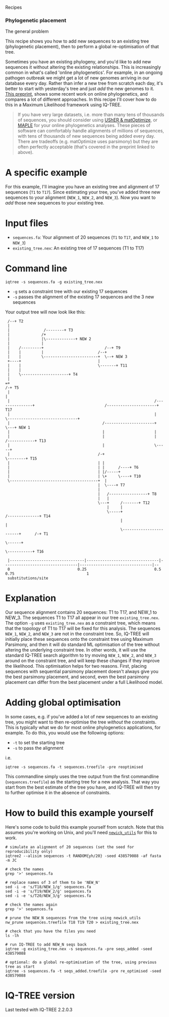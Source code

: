 Recipes
### Phylogenetic placement

The general problem

This recipe shows you how to add new sequences to an existing tree (phylogenetic placement), then to perform a global re-optimisation of that tree.

Sometimes you have an existing phylogeny, and you'd like to add new sequences it without altering the existing relationships. This is increasingly common in what's called 'online phylogenetics'. For example, in an ongoing pathogen outbreak we might get a lot of new genomes arriving in our database every day. Rather than infer a new tree from scratch each day, it's better to start with yesterday's tree and just _add_ the new genomes to it. [This preprint](https://www.biorxiv.org/content/10.1101/2021.12.02.471004v2), shows some recent work on online phylogenetics, and compares a lot of different approaches. In this recipe I'll cover how to do this in a Maximum Likelihood framework using IQ-TREE.

> If you have very large datasets, i.e. more than many tens of thousands of sequences, you should consider using [UShER & matOptimize](https://usher-wiki.readthedocs.io/en/latest/), or [MAPLE](https://github.com/NicolaDM/MAPLE) for your online phylogenetics analyses. These pieces of software can comfortably handle alignments of millions of sequences, with tens of thousands of new sequences being added every day. There are tradeoffs (e.g. matOptimize uses parsimony) but they are often perfectly acceptable (that's covered in the preprint linked to above).

# A specific example

For this example, I'll imagine you have an existing tree and alignment of 17 sequences (`T1` to `T17`). Since estimating your tree, you've added three new sequences to your alignment (`NEW_1`, `NEW_2`, and `NEW_3`). Now you want to _add_ those new sequences to your existing tree. 

# Input files

* `sequences.fa`: Your alignment of 20 sequences (`T1` to `T17`, and `NEW_1` to `NEW_3`)
* `existing_tree.nex`: An existing tree of 17 sequences (T1 to T17)

# Command line

```
iqtree -s sequences.fa -g existing_tree.nex 
```

* `-g` sets a constraint tree with our existing 17 sequences
* `-s` passes the alignment of the existing 17 sequences and the 3 new sequences

Your output tree will now look like this:

```
 /--+ T2                                                                                                                                        
 |                                                                                                                                              
 |               /--------+ T3                                                                                                                  
 |              /+                                                                                                                              
 |              |\-------------+ NEW 2                                                                                                          
 |              |                                                                                                                               
 |    /---------+                           /--+ T9                                                                                             
 |    |         |                        /--+                                                                                                   
 |    |         \------------------------+  \--+ NEW 3                                                                                          
 +----+                                  |                                                                                                      
 |    |                                  \-------+ T11                                                                                          
 |    |                                                                                                                                         
 |    \---------------------+ T4                                                                                                                
 |                                                                                                                                              
=+                                                                                /-+ T5                                                        
 |                                                                                |                                                             
 |                                                                /---------------+                               /----------------------+ T17  
 |                                                                |               \-------------------------------+                             
 |                                         /----------------------+                                               \---+ NEW 1                   
 |                                         |                      |                                                                             
 |                                         |                      |     /------------+ T13                                                      
 |                                         |                      \-----+                                                                       
 |                                       /-+                            \--------+ T15                                                          
 |                                       | |                                                                                                    
 |                                       | |      /----+ T6                                                                                     
 |                                       | |/-----+                                                                                             
 |                                       | \+     \----+ T10                                                                                    
 \---------------------------------------+  |                                                                                                   
                                         |  \----+ T7                                                                                           
                                         |                                                                                                      
                                         |   /-----------------+ T8                                                                             
                                         |   |                                                                                                  
                                         \---+     /-------+ T12                                                                                
                                             |     |                                                                                            
                                             \-----+                        /--------------+ T14                                                
                                                   |                        |                                                                   
                                                   \------------------------+      /-+ T1                                                       
                                                                            \------+                                                            
                                                                                   \-----------+ T16                                            
                                                                                                                                                
 |---------------------------------|--------------------------------|---------------------------------|--------------------------------|--      
 0                              0.25                              0.5                              0.75                                1        
 substitutions/site                                                                                                                             
```

# Explanation 
Our sequence alignment contains 20 sequences: T1 to T17, and NEW_1 to NEW_3. The sequences T1 to T17 all appear in our tree `existing_tree.nex`. The option `-g` uses `existing_tree.nex` as a constraint tree, which means that the topology of T1 to T17 will be fixed for this analysis. The sequences `NEW_1`, `NEW_2`, and `NEW_3` are not in the constraint tree. So, IQ-TREE will initially place these sequences onto the constraint tree using Maximum Parsimony, and then it will do standard ML optimisation of the tree without altering the underlying constraint tree. In other words, it will use the standard IQ-TREE search algorithm to try moving `NEW_1`, `NEW_2`, and `NEW_3` around on the constraint tree, and will keep these changes if they improve the likelihood. This optimisation helps for two reasons. First, placing sequences with sequential parsimony placement doesn't always give you the best parsimony placement, and second, even the best parsimony placement can differ from the best placement under a full Likelihood model. 


# Adding global optimisation

In some cases, e.g. if you've added a lot of new sequences to an existing tree, you might want to then re-optimise the tree _without_ the constraints. This is typically what we do for most online phylogenetics applications, for example. To do this, you would use the following options:

* `-t` to set the starting tree
* `-s` to pass the alignment

i.e.

```
iqtree -s sequences.fa -t sequences.treefile -pre reoptimised
```

This commandline simply uses the tree output from the first commandline (`sequences.treefile`) as the starting tree for a new analysis. That way you start from the best estimate of the tree you have, and IQ-TREE will then try to further optimise it in the absence of constraints.

# How to build this example yourself

Here's some code to build this example yourself from scratch. Note that this assumes you're working on Unix, and you'll need [`newick_utils`](https://anaconda.org/bioconda/newick_utils) for this to work. 

```
# simulate an alignment of 20 sequences (set the seed for reproducibility only)
iqtree2 --alisim sequences -t RANDOM{yh/20} -seed 438579088 -af fasta -m JC

# check the names
grep '>' sequences.fa

# replace names of 3 of them to be 'NEW_N'
sed -i -e 's/T18/NEW_1/g' sequences.fa
sed -i -e 's/T19/NEW_2/g' sequences.fa
sed -i -e 's/T20/NEW_3/g' sequences.fa

# check the names again
grep '>' sequences.fa

# prune the NEW_N sequences from the tree using newick_utils
nw_prune sequences.treefile T18 T19 T20 > existing_tree.nex

# check that you have the files you need
ls -lh

# run IQ-TREE to add NEW_N seqs back
iqtree -g existing_tree.nex -s sequences.fa -pre seqs_added -seed 438579088

# optional: do a global re-optimisation of the tree, using previous tree as start
iqtree -s sequences.fa -t seqs_added.treefile -pre re_optimised -seed 438579088
```

# IQ-TREE version
Last tested with IQ-TREE 2.2.0.3